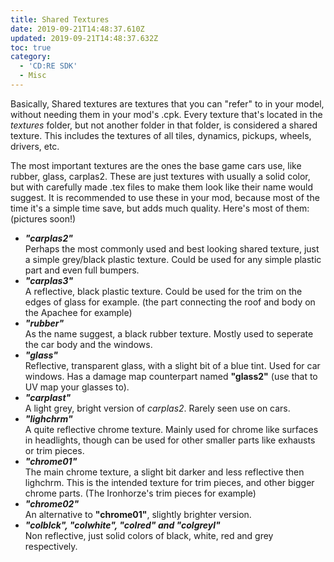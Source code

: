 ```yaml
---
title: Shared Textures
date: 2019-09-21T14:48:37.610Z
updated: 2019-09-21T14:48:37.632Z
toc: true
category:
  - 'CD:RE SDK'
  - Misc
---
```

Basically, Shared textures are textures that you can "refer" to in your model, without needing them in your mod's .cpk. Every texture that's located in the _textures_ folder, but not another folder in that folder, is considered a shared texture. This includes the textures of all tiles, dynamics, pickups, wheels, drivers, etc.

The most important textures are the ones the base game cars use, like rubber, glass, carplas2. These are just textures with usually a solid color, but with carefully made .tex files to make them look like their name would suggest. It is recommended to use these in your mod, because most of the time it's a simple time save, but adds much quality. Here's most of them: (pictures soon!)

* **_"carplas2"_**\
  Perhaps the most commonly used and best looking shared texture, just a simple grey/black plastic texture. Could be used for any simple plastic part and even full bumpers.
* **_"carplas3"_**\
  A reflective, black plastic texture. Could be used for the trim on the edges of glass for example. (the part connecting the roof and body on the Apachee for example)
* **_"rubber"_**\
  As the name suggest, a black rubber texture. Mostly used to seperate the car body and the windows.
* **_"glass"_**\
  Reflective, transparent glass, with a slight bit of a blue tint. Used for car windows. Has a damage map counterpart named **"glass2"** (use that to UV map your glasses to).
* **_"carplast"_**\
  A light grey, bright version of _carplas2_. Rarely seen use on cars.
* **_"lighchrm"_**\
  A quite reflective chrome texture. Mainly used for chrome like surfaces in headlights, though can be used for other smaller parts like exhausts or trim pieces.  
* **_"chrome01"_**\
  The main chrome texture, a slight bit darker and less reflective then lighchrm. This is the intended texture for trim pieces, and other bigger chrome parts. (The Ironhorze's trim pieces for example)
* **_"chrome02"_**\
  An alternative to **"chrome01"**, slightly brighter version.
* _**"colblck", "colwhite", "colred" and "colgreyl"**_\
  Non reflective, just solid colors of black, white, red and grey respectively.
